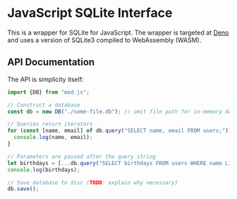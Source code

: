 # JavaScript SQLite Interface

This is a wrapper for SQLite for JavaScript. The wrapper is targeted at [Deno](https://deno.land)
and uses a version of SQLite3 compiled to WebAssembly (WASM).

## API Documentation
The API is simplicity itself:

```JavaScript
import {DB} from "mod.js";

// Construct a database
const db = new DB("./some-file.db"); // omit file path for in-memory database

// Queries return iterators
for (const [name, email] of db.query("SELECT name, email FROM users;")) {
  console.log(name, email);
}

// Parameters are passed after the query string
let birthdays = [...db.query("SELECT birthdays FROM users WHERE name LIKE ?;", "Clark Kent")].map(unix => new Date(unix));
console.log(birthdays);

// Save database to disc (TODO: explain why necessary)
db.save();
```
